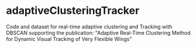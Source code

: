 # adaptiveClusteringTracker
Code and dataset for real-time adaptive clustering and Tracking with DBSCAN
supporting the publication: "Adaptive Real-Time Clustering Method for Dynamic Visual Tracking of Very Flexible Wings"
